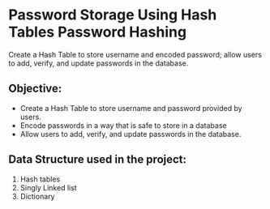 # Password Storage Using Hash Tables Password Hashing
Create a Hash Table to store username and encoded password; allow users to add, verify, and update passwords in the database.


## Objective:
* Create a Hash Table to store username and password provided by users.
* Encode passwords in a way that is safe to store in a database
* Allow users to add, verify, and update passwords in the database.

## Data Structure used in the project:
1. Hash tables
2. Singly Linked list
3. Dictionary

